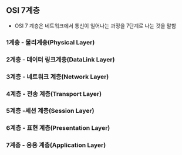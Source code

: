 ## OSI 7계층

* OSI 7 계층은 네트워크에서 통신이 일어나는 과정을 7단계로 나눈 것을 말함
  
### 1계층 - 물리계층(Physical Layer)

### 2계층 - 데이터 링크계층(DataLink Layer)

### 3계층 - 네트워크 계층(Network Layer)

### 4계층 - 전송 계층(Transport Layer) 

### 5계층 -세션 계층(Session Layer) 

### 6계층 - 표현 계층(Presentation Layer)

### 7계층 - 응용 계층(Application Layer)

